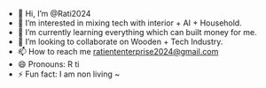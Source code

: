- 👋 Hi, I’m @Rati2024
- 👀 I’m interested in mixing tech with interior + AI + Household. 
- 🌱 I’m currently learning everything which can built money for me.
- 💞️ I’m looking to collaborate on Wooden + Tech Industry.
- 📫 How to reach me ratiententerprise2024@gmail.com
- 😄 Pronouns: R ti 
- ⚡ Fun fact: I am non living ~

